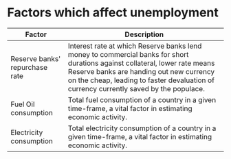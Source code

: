 # Factors which affect unemployment

| Factor | Description |
|--------|-------------|
| Reserve banks' repurchase rate | Interest rate at which Reserve banks lend money to commercial banks for short durations against collateral, lower rate means Reserve banks are handing out new currency on the cheap, leading to faster devaluation of currency currently saved by the populace. |
| Fuel Oil consumption | Total fuel consumption of a country in a given time-frame, a vital factor in estimating economic activity. |
| Electricity consumption | Total electricity consumption of a country in a given time-frame, a vital factor in estimating economic activity. |